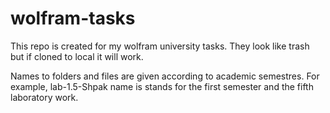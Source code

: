# wolfram-tasks
This repo is created for my wolfram university tasks.
They look like trash but if cloned to local it will work.

Names to folders and files are given according to academic semestres. For example, lab-1.5-Shpak name is stands for the first semester and the fifth laboratory work.
